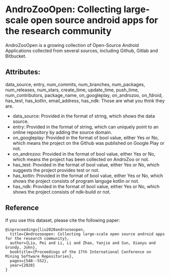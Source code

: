 # AndroZooOpen: Collecting large-scale open source android apps for the research community

AndroZooOpen is a growing collection of Open-Source Android Applications collected
from several sources, including Github, Gitlab and Bitbucket.

## Attributes:
data\_source, entry, num\_commits, num\_branches, num\_packages, num\_releases, num\_stars, create\_time, update\_time, push\_time, num\_contributors, package\_name, on\_googleplay, on\_androzoo, on\_fdroid, has\_test, has\_kotlin, email\_address, has\_ndk:  Those are what you think they are.

* data\_source: Provided in the format of string, which shows the data source.
* entry: Provided in the format of string, which can uniquely point to an online repository by adding the source domain.
* on\_googleplay: Provided in the format of bool value, either Yes or No, which means the project on the Github was published on Google Play or not.
* on\_androzoo: Provided in the format of bool value, either Yes or No, which means the project has been collected on AndroZoo or not.
* has\_test: Provided in the format of bool value, either Yes or No, which suggests the project provides test or not.
* has\_kotlin: Provided in the format of bool value, either Yes or No,  which shows the project consists of program languge kotlin or not.
* has\_ndk: Provided in the format of bool value, either Yes or No,  which shows the project consists of ndk-build or not.


## Reference
If you use this dataset, please cite the following paper:
```
@inproceedings{liu2020androzooopen,
  title={Androzooopen: Collecting large-scale open source android apps for the research community},
  author={Liu, Pei and Li, Li and Zhao, Yanjie and Sun, Xiaoyu and Grundy, John},
  booktitle={Proceedings of the 17th International Conference on Mining Software Repositories},
  pages={548--552},
  year={2020}
}
```
